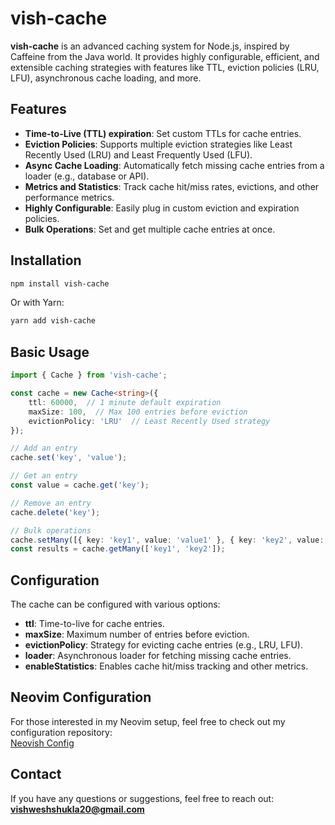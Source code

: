 
# vish-cache

**vish-cache** is an advanced caching system for Node.js, inspired by Caffeine from the Java world. It provides highly configurable, efficient, and extensible caching strategies with features like TTL, eviction policies (LRU, LFU), asynchronous cache loading, and more.

## Features

- **Time-to-Live (TTL) expiration**: Set custom TTLs for cache entries.
- **Eviction Policies**: Supports multiple eviction strategies like Least Recently Used (LRU) and Least Frequently Used (LFU).
- **Async Cache Loading**: Automatically fetch missing cache entries from a loader (e.g., database or API).
- **Metrics and Statistics**: Track cache hit/miss rates, evictions, and other performance metrics.
- **Highly Configurable**: Easily plug in custom eviction and expiration policies.
- **Bulk Operations**: Set and get multiple cache entries at once.

## Installation

```bash
npm install vish-cache
```

Or with Yarn:

```bash
yarn add vish-cache
```

## Basic Usage

```typescript
import { Cache } from 'vish-cache';

const cache = new Cache<string>({
    ttl: 60000,  // 1 minute default expiration
    maxSize: 100,  // Max 100 entries before eviction
    evictionPolicy: 'LRU'  // Least Recently Used strategy
});

// Add an entry
cache.set('key', 'value');

// Get an entry
const value = cache.get('key');

// Remove an entry
cache.delete('key');

// Bulk operations
cache.setMany([{ key: 'key1', value: 'value1' }, { key: 'key2', value: 'value2' }]);
const results = cache.getMany(['key1', 'key2']);
```

## Configuration

The cache can be configured with various options:

- **ttl**: Time-to-live for cache entries.
- **maxSize**: Maximum number of entries before eviction.
- **evictionPolicy**: Strategy for evicting cache entries (e.g., LRU, LFU).
- **loader**: Asynchronous loader for fetching missing cache entries.
- **enableStatistics**: Enables cache hit/miss tracking and other metrics.

## Neovim Configuration

For those interested in my Neovim setup, feel free to check out my configuration repository:  
[Neovish Config](https://github.com/vishwesh5544/neovish)

## Contact

If you have any questions or suggestions, feel free to reach out:  
**vishweshshukla20@gmail.com**
